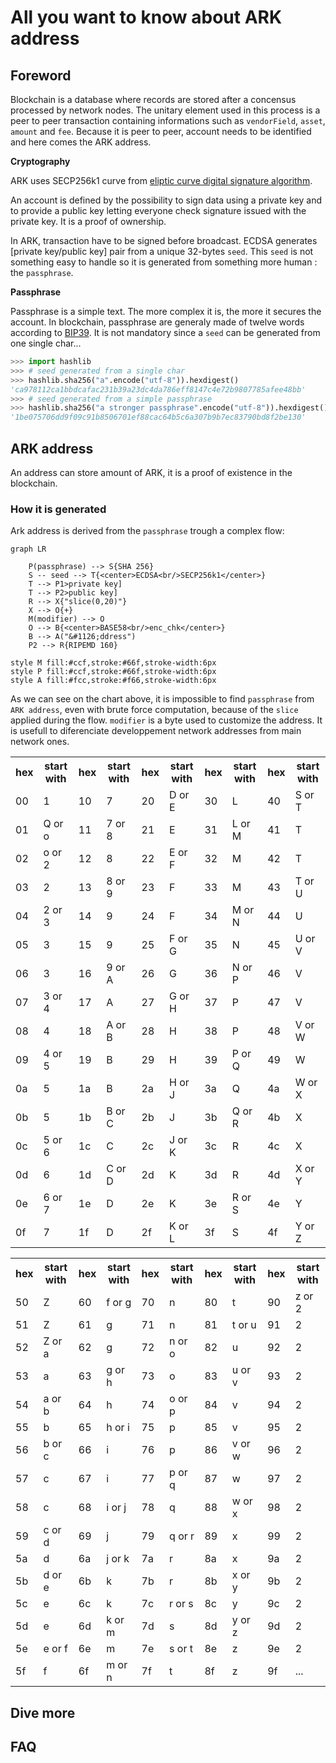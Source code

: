 # All you want to know about ARK address

## Foreword

Blockchain is a database where records are stored after a concensus processed by network nodes. The unitary element used in this process is a peer to peer transaction containing informations such as `vendorField`, `asset`, `amount` and `fee`. Because it is peer to peer, account needs to be identified and here comes the ARK address.

**Cryptography**

ARK uses SECP256k1 curve from [eliptic curve digital signature algorithm](https://en.wikipedia.org/wiki/Elliptic_Curve_Digital_Signature_Algorithm).

An account is defined by the possibility to sign data using a private key and to provide a public key letting everyone check signature issued with the private key. It is a proof of ownership.

In ARK, transaction have to be signed before broadcast. ECDSA generates [private key/public key] pair from a unique 32-bytes `seed`. This `seed` is not something easy to handle so it is generated from something more human : the `passphrase`.

**Passphrase**

Passphrase is a simple text. The more complex it is, the more it secures the account. In blockchain, passphrase are generaly made of twelve words according to [BIP39](https://github.com/bitcoin/bips/blob/master/bip-0039.mediawiki). It is not mandatory since a `seed` can be generated from one single char...

```python
>>> import hashlib
>>> # seed generated from a single char
>>> hashlib.sha256("a".encode("utf-8")).hexdigest()
'ca978112ca1bbdcafac231b39a23dc4da786eff8147c4e72b9807785afee48bb'
>>> # seed generated from a simple passphrase
>>> hashlib.sha256("a stronger passphrase".encode("utf-8")).hexdigest()
'1be075706dd9f09c91b8506701ef88cac64b5c6a307b9b7ec83790bd8f2be130'
```

## ARK address

An address can store amount of ARK, it is a proof of existence in the blockchain. 

### How it is generated

Ark address is derived from the `passphrase` trough a complex flow:

```mermaid
graph LR

    P(passphrase) --> S{SHA 256}
    S -- seed --> T{<center>ECDSA<br/>SECP256k1</center>}
    T --> P1>private key]
    T --> P2>public key]
    R --> X{"slice(0,20)"}
    X --> O{+}
    M(modifier) --> O
    O --> B{<center>BASE58<br/>enc_chk</center>}
    B --> A("&#1126;ddress")
    P2 --> R{RIPEMD 160}

style M fill:#ccf,stroke:#66f,stroke-width:6px
style P fill:#ccf,stroke:#66f,stroke-width:6px
style A fill:#fcc,stroke:#f66,stroke-width:6px
```

As we can see on the chart above, it is impossible to find `passphrase` from `ARK address`, even with brute force computation, because of the `slice` applied during the flow. `modifier` is a byte used to customize the address. It is usefull to diferenciate developpement network addresses from main network ones.

<table>
<tr><th>hex</th><th>start with</th><th>hex</th><th>start with</th><th>hex</th><th>start with</th><th>hex</th><th>start with</th><th>hex</th><th>start with</th></tr>
<tr><td>00</td><td>1</td>     <td>10</td><td>7</td>     <td>20</td><td>D or E</td><td>30</td><td>L</td>     <td>40</td><td>S or T</td></tr>
<tr><td>01</td><td>Q or o</td><td>11</td><td>7 or 8</td><td>21</td><td>E</td>     <td>31</td><td>L or M</td><td>41</td><td>T</td></tr>
<tr><td>02</td><td>o or 2</td><td>12</td><td>8</td>     <td>22</td><td>E or F</td><td>32</td><td>M</td>     <td>42</td><td>T</td></tr>
<tr><td>03</td><td>2</td>     <td>13</td><td>8 or 9</td><td>23</td><td>F</td>     <td>33</td><td>M</td>     <td>43</td><td>T or U</td></tr>
<tr><td>04</td><td>2 or 3</td><td>14</td><td>9</td>     <td>24</td><td>F</td>     <td>34</td><td>M or N</td><td>44</td><td>U</td></tr>
<tr><td>05</td><td>3</td>     <td>15</td><td>9</td>     <td>25</td><td>F or G</td><td>35</td><td>N</td>     <td>45</td><td>U or V</td></tr>
<tr><td>06</td><td>3</td>     <td>16</td><td>9 or A</td><td>26</td><td>G</td>     <td>36</td><td>N or P</td><td>46</td><td>V</td></tr>
<tr><td>07</td><td>3 or 4</td><td>17</td><td>A</td>     <td>27</td><td>G or H</td><td>37</td><td>P</td>     <td>47</td><td>V</td></tr>
<tr><td>08</td><td>4</td>     <td>18</td><td>A or B</td><td>28</td><td>H</td>     <td>38</td><td>P</td>     <td>48</td><td>V or W</td></tr>
<tr><td>09</td><td>4 or 5</td><td>19</td><td>B</td>     <td>29</td><td>H</td>     <td>39</td><td>P or Q</td><td>49</td><td>W</td></tr>
<tr><td>0a</td><td>5</td>     <td>1a</td><td>B</td>     <td>2a</td><td>H or J</td><td>3a</td><td>Q</td>     <td>4a</td><td>W or X</td></tr>
<tr><td>0b</td><td>5</td>     <td>1b</td><td>B or C</td><td>2b</td><td>J</td>     <td>3b</td><td>Q or R</td><td>4b</td><td>X</td></tr>
<tr><td>0c</td><td>5 or 6</td><td>1c</td><td>C</td>     <td>2c</td><td>J or K</td><td>3c</td><td>R</td>     <td>4c</td><td>X</td></tr>
<tr><td>0d</td><td>6</td>     <td>1d</td><td>C or D</td><td>2d</td><td>K</td>     <td>3d</td><td>R</td>     <td>4d</td><td>X or Y</td></tr>
<tr><td>0e</td><td>6 or 7</td><td>1e</td><td>D</td>     <td>2e</td><td>K</td>     <td>3e</td><td>R or S</td><td>4e</td><td>Y</td></tr>
<tr><td>0f</td><td>7</td>     <td>1f</td><td>D</td>     <td>2f</td><td>K or L</td><td>3f</td><td>S</td>     <td>4f</td><td>Y or Z</td></tr>
</table>

<table>
<tr><th>hex</th><th>start with</th><th>hex</th><th>start with</th><th>hex</th><th>start with</th><th>hex</th><th>start with</th><th>hex</th><th>start with</th></tr>
<tr><td>50</td><td>Z</td>     <td>60</td><td>f or g</td><td>70</td><td>n</td>     <td>80</td><td>t</td>     <td>90</td><td>z or 2</td></tr>
<tr><td>51</td><td>Z</td>     <td>61</td><td>g</td>     <td>71</td><td>n</td>     <td>81</td><td>t or u</td><td>91</td><td>2</td></tr>
<tr><td>52</td><td>Z or a</td><td>62</td><td>g</td>     <td>72</td><td>n or o</td><td>82</td><td>u</td>     <td>92</td><td>2</td></tr>
<tr><td>53</td><td>a</td>     <td>63</td><td>g or h</td><td>73</td><td>o</td>     <td>83</td><td>u or v</td><td>93</td><td>2</td></tr>
<tr><td>54</td><td>a or b</td><td>64</td><td>h</td>     <td>74</td><td>o or p</td><td>84</td><td>v</td>     <td>94</td><td>2</td></tr>
<tr><td>55</td><td>b</td>     <td>65</td><td>h or i</td><td>75</td><td>p</td>     <td>85</td><td>v</td>     <td>95</td><td>2</td></tr>
<tr><td>56</td><td>b or c</td><td>66</td><td>i</td>     <td>76</td><td>p</td>     <td>86</td><td>v or w</td><td>96</td><td>2</td></tr>
<tr><td>57</td><td>c</td>     <td>67</td><td>i</td>     <td>77</td><td>p or q</td><td>87</td><td>w</td>     <td>97</td><td>2</td></tr>
<tr><td>58</td><td>c</td>     <td>68</td><td>i or j</td><td>78</td><td>q</td>     <td>88</td><td>w or x</td><td>98</td><td>2</td></tr>
<tr><td>59</td><td>c or d</td><td>69</td><td>j</td>     <td>79</td><td>q or r</td><td>89</td><td>x</td>     <td>99</td><td>2</td></tr>
<tr><td>5a</td><td>d</td>     <td>6a</td><td>j or k</td><td>7a</td><td>r</td>     <td>8a</td><td>x</td>     <td>9a</td><td>2</td></tr>
<tr><td>5b</td><td>d or e</td><td>6b</td><td>k</td>     <td>7b</td><td>r</td>     <td>8b</td><td>x or y</td><td>9b</td><td>2</td></tr>
<tr><td>5c</td><td>e</td>     <td>6c</td><td>k</td>     <td>7c</td><td>r or s</td><td>8c</td><td>y</td>     <td>9c</td><td>2</td></tr>
<tr><td>5d</td><td>e</td>     <td>6d</td><td>k or m</td><td>7d</td><td>s</td>     <td>8d</td><td>y or z</td><td>9d</td><td>2</td></tr>
<tr><td>5e</td><td>e or f</td><td>6e</td><td>m</td>     <td>7e</td><td>s or t</td><td>8e</td><td>z</td>     <td>9e</td><td>2</td></tr>
<tr><td>5f</td><td>f</td>     <td>6f</td><td>m or n</td><td>7f</td><td>t</td>     <td>8f</td><td>z</td>     <td>9f</td><td>...</td></tr>
</table>

## Dive more

## FAQ

